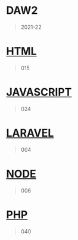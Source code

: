 # DAW2

> 2021-22

# [HTML](https://github.com/paurigine/DAW2/tree/main/html)

> 015

# [JAVASCRIPT](https://github.com/paurigine/DAW2/tree/main/jscript)

> 024

# [LARAVEL](https://github.com/paurigine/DAW2/tree/main/laravel)

> 004

# [NODE](https://github.com/paurigine/DAW2/tree/main/node)

> 006

# [PHP](https://github.com/paurigine/DAW2/tree/main/php)

> 040
